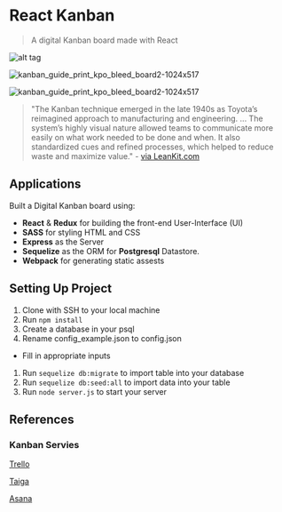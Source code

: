# React Kanban
> A digital Kanban board made with React

![alt tag](http://i.imgur.com/r7iC8ni.png)

![kanban_guide_print_kpo_bleed_board2-1024x517](http://i.imgur.com/qzeLiYF.png)

![kanban_guide_print_kpo_bleed_board2-1024x517](http://i.imgur.com/6dgzB53.png)

> "The Kanban technique emerged in the late 1940s as Toyota’s reimagined approach to manufacturing and engineering. ... The system’s highly visual nature allowed teams to communicate more easily on what work needed to be done and when. It also standardized cues and refined processes, which helped to reduce waste and maximize value." - [via LeanKit.com](http://leankit.com/learn/kanban/kanban-board/)

## Applications
Built a Digital Kanban board using:
- **React** & **Redux** for building the front-end User-Interface (UI)
- **SASS** for styling HTML and CSS
- **Express** as the Server
- **Sequelize** as the ORM for **Postgresql** Datastore.
- **Webpack** for generating static assests


## Setting Up Project

1. Clone with SSH to your local machine
1. Run `npm install`
1. Create a database in your psql
1. Rename config_example.json to config.json
  - Fill in appropriate inputs
1. Run `sequelize db:migrate` to import table into your database
1. Run `sequelize db:seed:all` to import data into your table
1. Run `node server.js` to start your server


## References

### Kanban Servies

[Trello](http://www.trello.com)

[Taiga](http://www.taiga.io)

[Asana](http://www.asana.com)
